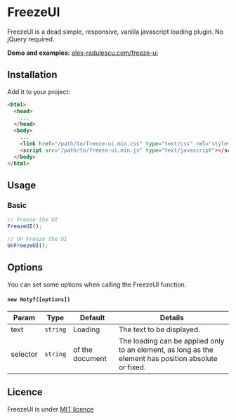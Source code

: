 # FreezeUI
FreezeUI is a dead simple, responsive, vanilla javascript loading plugin. 
No jQuery required.

**Demo and examples:** [alex-radulescu.com/freeze-ui](http://alex-radulescu.com/freeze-ui/)

## Installation

Add it to your project:
```html
<html>
  <head>
    ...
  </head>
  <body>
    ...
    <link href="/path/to/freeze-ui.min.css" type="text/css" rel="stylesheet"/>
    <script src="/path/to/freeze-ui.min.js" type="text/javascript"></script>
  </body>
</html>
```
## Usage

### Basic

```javascript
// Freeze the UI
FreezeUI();

// Un Freeze the UI 
UnFreezeUI();
```


## Options
You can set some options when calling the FreezeUI function.

#### `new Notyf([options])`

Param | Type | Default | Details
------------ | ------------- | ------------- | -------------
text | `string` | Loading | The text to be displayed. 
selector | `string` | <body> of the document | The loading can be applied only to an element, as long as the element has position absolute or fixed.

<!-- 
```javascript
var notyf = new Notyf({
  delay:1000,
  alertIcon: 'fa fa-exclamation-circle',
  confirmIcon: 'fa fa-check-circle'  
})
``` -->

## Licence
FreezeUI is under [MIT licence](https://opensource.org/licenses/mit-license.php)
